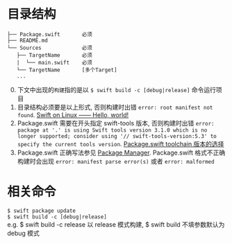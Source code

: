 # 目录结构 
```
├── Package.swift       必须
├── README.md
└── Sources             必须
   ├── TargetName       必须  
   |  └── main.swift    必须
   └── TargetName       [多个Target]
   ...
```
0. 下文中出现的`构建`指的是以 `$ swift build -c [debug|release]` 命令运行项目
1. 目录结构必须要是以上形式, 否则构建时出错 `error: root manifest not found`. [Swift on Linux —— Hello, world!](https://www.jianshu.com/p/f807c9b6540b)
2. Package.swift 需要在开头指定 swift-tools 版本, 否则构建时出错 `error: package at '.' is using Swift tools version 3.1.0 which is no longer supported; consider using '// swift-tools-version:5.3' to specify the current tools version`. [Package.swift toolchain 版本的选择](https://onevcat.com/2020/09/swift-package-version/)  
3. Package.swift 正确写法参见 [Package Manager](https://swift.org/package-manager/). Package.swift 格式不正确构建时会出现 `error: manifest parse error(s)` 或者 `error: malformed` 
# 相关命令
`$ swift package update`  
`$ swift build -c [debug|release]`  
 e.g. $ swift build -c release 以 release 模式构建, $ swift build 不填参数默认为 debug 模式